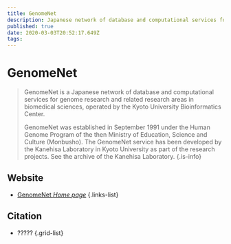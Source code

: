 ```yaml
---
title: GenomeNet
description: Japanese network of database and computational services for genome research and related research areas in biomedical sciences
published: true
date: 2020-03-03T20:52:17.649Z
tags: 
---
```


# GenomeNet

> GenomeNet is a Japanese network of database and computational services for genome research and related research areas in biomedical sciences, operated by the Kyoto University Bioinformatics Center.
>
> GenomeNet was established in September 1991 under the Human Genome Program of the then Ministry of Education, Science and Culture (Monbusho). The GenomeNet service has been developed by the Kanehisa Laboratory in Kyoto University as part of the research projects. See the archive of the Kanehisa Laboratory. 
{.is-info}

## Website

- [GenomeNet *Home page*](https://www.genome.jp/)
{.links-list}

## Citation

- ?????
{.grid-list}